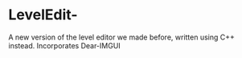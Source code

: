 # LevelEdit-
A new version of the level editor we made before, written using C++ instead. Incorporates Dear-IMGUI

